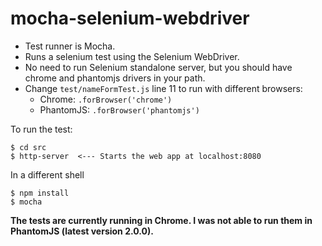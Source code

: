 mocha-selenium-webdriver
========================
- Test runner is Mocha.
- Runs a selenium test using the Selenium WebDriver.
- No need to run Selenium standalone server, but you should have
chrome and phantomjs drivers in your path.
- Change `test/nameFormTest.js` line 11 to run with different browsers:
    - Chrome: `.forBrowser('chrome')`
    - PhantomJS: `.forBrowser('phantomjs')`

To run the test:

    $ cd src
    $ http-server  <--- Starts the web app at localhost:8080

In a different shell

    $ npm install
    $ mocha

**The tests are currently running in Chrome. I was not able to run them in PhantomJS
(latest version 2.0.0).**
